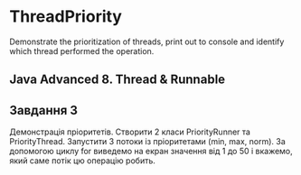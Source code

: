 # ThreadPriority
Demonstrate the prioritization of threads, print out to console and identify which thread performed the operation.
## Java Advanced 8. Thread & Runnable
## Завдання 3
Демонстрація пріоритетів. Створити 2 класи PriorityRunner та PriorityThread. Запустити 3 потоки із пріоритетами (min, max, norm). За допомогою циклу for виведемо на екран значення від 1 до 50 і вкажемо, який саме потік цю операцію робить.
